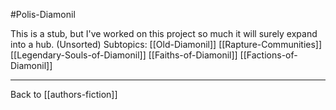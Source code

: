#Polis-Diamonil

This is a stub, but I've worked on this project so much it will surely expand into a hub.
(Unsorted) Subtopics:
[[Old-Diamonil]]
[[Rapture-Communities]]
[[Legendary-Souls-of-Diamonil]]
[[Faiths-of-Diamonil]]
[[Factions-of-Diamonil]]

---
Back to [[authors-fiction]]